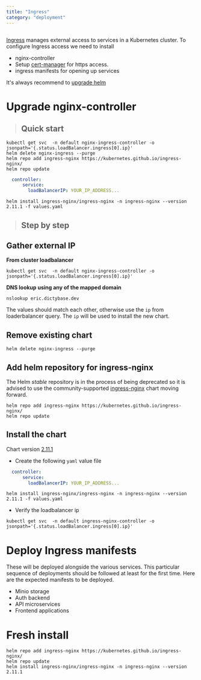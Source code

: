 ```yaml
---
title: "Ingress"
category: "deployment"
---
```


```toc
```

[Ingress](https://kubernetes.io/docs/concepts/services-networking/ingress/#what-is-ingress)
manages external access to services in a Kubernetes cluster. To configure Ingress access we need to install
- nginx-controller
- Setup [cert-manager](/deployment/certificate) for https access.
- ingress manifests for opening up services   

It's always recommend to [upgrade helm](/deployment/helm)

# Upgrade nginx-controller
> ## Quick start
```shell
kubectl get svc  -n default nginx-ingress-controller -o jsonpath='{.status.loadBalancer.ingress[0].ip}'
helm delete nginx-ingress --purge
helm repo add ingress-nginx https://kubernetes.github.io/ingress-nginx/
helm repo update
```
```yaml
  controller:
      service:
        loadBalancerIP: YOUR_IP_ADDRESS...
```
```shell
helm install ingress-nginx/ingress-nginx -n ingress-nginx --version 2.11.1 -f values.yaml
```
> ## Step by step
## Gather external IP
**From cluster loadbalancer**
```shell
kubectl get svc  -n default nginx-ingress-controller -o jsonpath='{.status.loadBalancer.ingress[0].ip}'
```
**DNS lookup using any of the mapped domain**
```shell
nslookup eric.dictybase.dev
```
The values should match each other, otherwise use the `ip` from loaderbalancer query. The `ip` will be
used to install the new chart.
## Remove existing chart
```shell
helm delete nginx-ingress --purge
```
## Add helm repository for ingress-nginx
The Helm _stable_ repository is in the process of being deprecated so it is advised to use the
community-supported [ingress-nginx](https://github.com/kubernetes/ingress-nginx) chart moving forward.
```shell
helm repo add ingress-nginx https://kubernetes.github.io/ingress-nginx/
helm repo update
```
## Install the chart
Chart version [2.11.1](https://github.com/kubernetes/ingress-nginx/releases/tag/ingress-nginx-2.11.1)
- Create the following `yaml` value file
```yaml
  controller:
      service:
        loadBalancerIP: YOUR_IP_ADDRESS...
```
```shell
helm install ingress-nginx/ingress-nginx -n ingress-nginx --version 2.11.1 -f values.yaml
```
- Verify the loadbalancer ip
```shell
kubectl get svc  -n default ingress-nginx-controller -o jsonpath='{.status.loadBalancer.ingress[0].ip}'
```

# Deploy Ingress manifests
These will be deployed alongside the various services. This particular sequence
of deployments should be followed at least for the first time. Here are the
expected manifests to be deployed.

- Minio storage
- Auth backend
- API microservices
- Frontend applications

# Fresh install
```shell
helm repo add ingress-nginx https://kubernetes.github.io/ingress-nginx/
helm repo update
helm install ingress-nginx/ingress-nginx -n ingress-nginx --version 2.11.1
```
